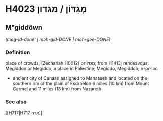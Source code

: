 # H4023 מְגִדּוֹן / מגדון

## Mᵉgiddôwn

_(meg-id-done' | meh-ɡid-DONE | meh-ɡee-DONE)_

### Definition

place of crowds; (Zechariah H0012) or מְגִדּוֹ; from H1413; rendezvous; Megiddon or Megiddo, a place in Palestine; Megiddo, Megiddon; n-pr-loc

- ancient city of Canaan assigned to Manasseh and located on the southern rim of the plain of Esdraelon 6 miles (10 km) from Mount Carmel and 11 miles (18 km) from Nazareth

### See also

[[H717|H717 ארה]]
